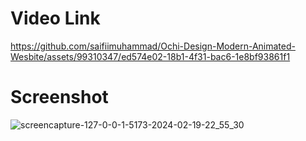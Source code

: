 # Video Link

https://github.com/saifiimuhammad/Ochi-Design-Modern-Animated-Wesbite/assets/99310347/ed574e02-18b1-4f31-bac6-1e8bf93861f1

# Screenshot

![screencapture-127-0-0-1-5173-2024-02-19-22_55_30](https://github.com/saifiimuhammad/Ochi-Design-Modern-Animated-Wesbite/assets/99310347/b8ea62ea-18d7-4582-9eb3-d8b7200c4681)
